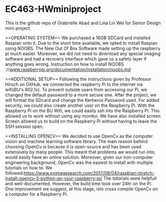 # EC463-HWminiproject
This is the github repo of Grabrielle Abad and Lina Lin Wei for Senior Design mini-project.

==OPERATING SYSTEM==
We purchased a 16GB SDCard and installed Raspian onto it.
Due to the short time available, we opted to install Raspian using NOOBS.
The New Out Of Box Software made setting up the raspberry pi much easier.
Moreover, we did not need to download any special imaging software and had a recovery interface which gave us a safety layer if anything goes wrong.
Instruction on how to install NOOBS
://www.raspberrypi.org/documentation/installation/noobs.md

==ADDITIONAL SETUP==
Following the instructions given by Professor Hirsch on GitHub, we connected the raspberry Pi to the internet via wifi(BU's 802.1x). 
To prevent outside users from accessing our Pi, we changed the default password to a more secure one.
After the project, we will format the SDcard and change the Kerberos Password used.
For added security, we could also create another user on the Raspberry Pi. 
With the Raspberry Pi on the BU Wifi, we could easily ssh into the Raspberry Pi.
This allowed us to work without using any monitor. We have also installed screen
Screen allowed us to build on the Raspberry Pi without having to leave the SSH session open.

==INSTALLING OPENCV==
We decided to use OpenCv as the computer vision and machine learning software library.
The main reason behind choosing OpenCv is because it is open-source and has been used extensively by many people.
This meant that problems we would run into, would easily have an online solution. 
Moreover, given our non-computer engineering background, OpenCv was the easiest to install with multiple tutorials on how to.
We followed:https://www.pyimagesearch.com/2017/09/04/raspbian-stretch-install-opencv-3-python-on-your-raspberry-pi/
The tutorials were helpfull and well-documented. However, the build time took over 24hr on the Pi.
One improvement we suggest, at this stage, isto cross compile OpenCv on a computer for a Raspberry Pi.

